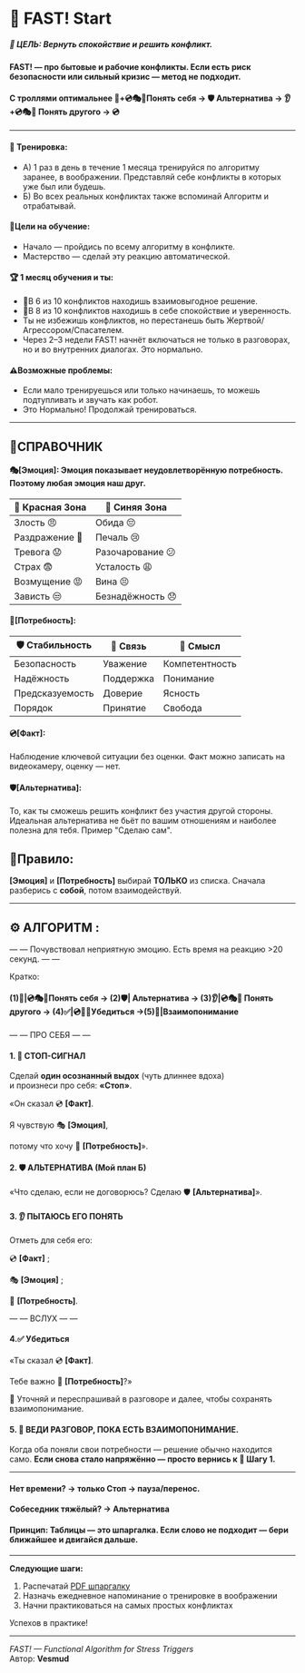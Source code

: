 # 🌱 FAST! Start

##### 🎯 ЦЕЛЬ: Вернуть спокойствие и решить конфликт.
#### FAST! — про бытовые и рабочие конфликты. Если есть риск безопасности или сильный кризис — метод не подходит.
#### С троллями оптимальнее **🛑+💿🎭🌷Понять себя → 🛡️ Альтернатива → 👂+💿🎭🌷 Понять другого → 💿**
---
#### 🏓 Тренировка: 
- А) 1 раз в день в течение 1 месяца тренируйся по алгоритму заранее, в воображении. Представляй себе конфликты в которых уже был или будешь.
- Б) Во всех реальных конфликтах также вспоминай Алгоритм и отрабатывай.

#### 🧩Цели на обучение: 
- Начало — пройдись по всему алгоритму в конфликте.
- Мастерство — сделай эту реакцию автоматической.

#### 🏆 1 месяц обучения и ты:
- 🤝В 6 из 10 конфликтов находишь взаимовыгодное решение.
- 💚В 8 из 10 конфликтов находишь в себе спокойствие и уверенность.
- Ты не избежишь конфликтов, но перестанешь быть Жертвой/Агрессором/Спасателем.
- Через 2–3 недели FAST! начнёт включаться не только в разговорах, но и во внутренних диалогах. Это нормально.

#### ⚠️Возможные проблемы:
- Если мало тренируешься или только начинаешь, то можешь подтупливать и звучать как робот.
- Это Нормально! Продолжай тренироваться.
---
## 📑СПРАВОЧНИК 
#### 🎭[Эмоция]: Эмоция показывает неудовлетворённую потребность. Поэтому **любая** эмоция наш друг.
| 🔴 Красная Зона | 💙 Синяя Зона |
|-------------------------|----------------------|
| Злость 😠              | Обида 😔            |
| Раздражение 😤         | Печаль 😢           |
| Тревога 😟             | Разочарование 😕    |
| Страх 😨               | Усталость 😩        |
| Возмущение 😡          | Вина 😣             |
| Зависть 😒             | Безнадёжность 😞    |
#### 🌷[Потребность]:
| 🛡 Стабильность | 💬 Связь | 🌱 Смысл |
|-----------------|----------|-------------|
| Безопасность    | Уважение | Компетентность |
| Надёжность      | Поддержка | Понимание |
| Предсказуемость | Доверие  | Ясность |
| Порядок         | Принятие | Свобода |


#### 💿[Факт]: 
Наблюдение ключевой ситуации без оценки. Факт можно записать на видеокамеру, оценку — нет.
#### 🛡️[Альтернатива]: 
То, как ты сможешь решить конфликт без участия другой стороны.
Идеальная альтернатива не бьёт по вашим отношениям и наиболее полезна для тебя.
Пример "Сделаю сам".

## 📜Правило: 
**[Эмоция]** и **[Потребность]** выбирай **ТОЛЬКО** из списка.
Сначала разберись с **собой**, потом взаимодействуй.

---
## ⚙️ АЛГОРИТМ : 

— —  Почувствовал неприятную эмоцию. Есть время на реакцию >20 секунд.  — —

Кратко:
#### (1)🛑|💿🎭🌷Понять себя → (2)🛡️| Альтернатива → (3)👂|💿🎭🌷 Понять другого → (4)✅|💿🌷🔄Убедиться →(5)💬|Взаимопонимание 

— — ПРО СЕБЯ — —

#### 1. 🛑 СТОП-СИГНАЛ

   Сделай **один осознанный выдох** (чуть длиннее вдоха)  
и произнеси про себя: **«Стоп»**.

   «Он сказал 💿 **[Факт]**.
   
   Я чувствую  🎭 **[Эмоция]**,
   
   потому что хочу 🌷 **[Потребность]**».
   
#### 2. 🛡️ АЛЬТЕРНАТИВА (Мой план Б)
   
   «Что сделаю, если не договорюсь? Сделаю 🛡️ **[Альтернатива]**».
   

#### 3. 👂 ПЫТАЮСЬ ЕГО ПОНЯТЬ

 Отметь для себя его:
 
 💿 **[Факт]** ;
 
 🎭 **[Эмоция]** ; 
 
 🌷 **[Потребность]**.

— — ВСЛУХ — —

#### 4.✅ Убедиться
«Ты сказал 💿 **[Факт]**.

Тебе важно 🌷 **[Потребность]**?»

🔄 Уточняй и переспрашивай в разговоре и далее, чтобы сохранять взаимопонимание.

#### 5. 💬 ВЕДИ РАЗГОВОР, ПОКА ЕСТЬ ВЗАИМОПОНИМАНИЕ.
Когда оба поняли свои потребности — решение обычно находится само.
**Если снова стало напряжённо — просто вернись к 🛑 Шагу 1.**

---
#### Нет времени? → только Стоп → пауза/перенос.
#### Собеседник тяжёлый? → Альтернатива
#### Принцип: Таблицы — это шпаргалка. Если слово не подходит — бери ближайшее и двигайся дальше.

---
**Следующие шаги:** 
1. Распечатай [PDF шпаргалку](./FAST_Shporgalka_edit_v2.pdf)
2. Назначь ежедневное напоминание о тренировке в воображении
3. Начни практиковаться на самых простых конфликтах
   
Успехов в практике! 

---
_FAST! — Functional Algorithm for Stress Triggers_  
Автор: **Vesmud**
